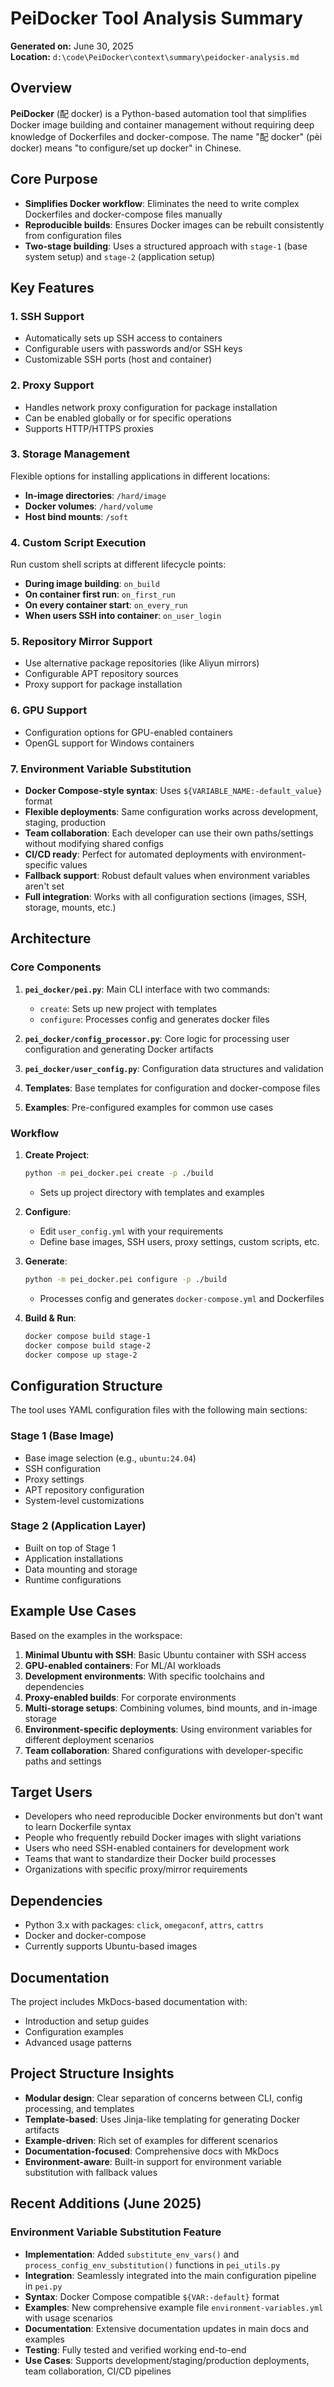 # PeiDocker Tool Analysis Summary

**Generated on:** June 30, 2025  
**Location:** `d:\code\PeiDocker\context\summary\peidocker-analysis.md`

## Overview

**PeiDocker** (配 docker) is a Python-based automation tool that simplifies Docker image building and container management without requiring deep knowledge of Dockerfiles and docker-compose. The name "配 docker" (pèi docker) means "to configure/set up docker" in Chinese.

## Core Purpose

- **Simplifies Docker workflow**: Eliminates the need to write complex Dockerfiles and docker-compose files manually
- **Reproducible builds**: Ensures Docker images can be rebuilt consistently from configuration files
- **Two-stage building**: Uses a structured approach with `stage-1` (base system setup) and `stage-2` (application setup)

## Key Features

### 1. SSH Support
- Automatically sets up SSH access to containers
- Configurable users with passwords and/or SSH keys
- Customizable SSH ports (host and container)

### 2. Proxy Support
- Handles network proxy configuration for package installation
- Can be enabled globally or for specific operations
- Supports HTTP/HTTPS proxies

### 3. Storage Management
Flexible options for installing applications in different locations:
- **In-image directories**: `/hard/image`
- **Docker volumes**: `/hard/volume`
- **Host bind mounts**: `/soft`

### 4. Custom Script Execution
Run custom shell scripts at different lifecycle points:
- **During image building**: `on_build`
- **On container first run**: `on_first_run`
- **On every container start**: `on_every_run`
- **When users SSH into container**: `on_user_login`

### 5. Repository Mirror Support
- Use alternative package repositories (like Aliyun mirrors)
- Configurable APT repository sources
- Proxy support for package installation

### 6. GPU Support
- Configuration options for GPU-enabled containers
- OpenGL support for Windows containers

### 7. Environment Variable Substitution
- **Docker Compose-style syntax**: Uses `${VARIABLE_NAME:-default_value}` format
- **Flexible deployments**: Same configuration works across development, staging, production
- **Team collaboration**: Each developer can use their own paths/settings without modifying shared configs
- **CI/CD ready**: Perfect for automated deployments with environment-specific values
- **Fallback support**: Robust default values when environment variables aren't set
- **Full integration**: Works with all configuration sections (images, SSH, storage, mounts, etc.)

## Architecture

### Core Components

1. **`pei_docker/pei.py`**: Main CLI interface with two commands:
   - `create`: Sets up new project with templates
   - `configure`: Processes config and generates docker files

2. **`pei_docker/config_processor.py`**: Core logic for processing user configuration and generating Docker artifacts

3. **`pei_docker/user_config.py`**: Configuration data structures and validation

4. **Templates**: Base templates for configuration and docker-compose files

5. **Examples**: Pre-configured examples for common use cases

### Workflow

1. **Create Project**: 
   ```bash
   python -m pei_docker.pei create -p ./build
   ```
   - Sets up project directory with templates and examples

2. **Configure**: 
   - Edit `user_config.yml` with your requirements
   - Define base images, SSH users, proxy settings, custom scripts, etc.

3. **Generate**: 
   ```bash
   python -m pei_docker.pei configure -p ./build
   ```
   - Processes config and generates `docker-compose.yml` and Dockerfiles

4. **Build & Run**: 
   ```bash
   docker compose build stage-1
   docker compose build stage-2
   docker compose up stage-2
   ```

## Configuration Structure

The tool uses YAML configuration files with the following main sections:

### Stage 1 (Base Image)
- Base image selection (e.g., `ubuntu:24.04`)
- SSH configuration
- Proxy settings
- APT repository configuration
- System-level customizations

### Stage 2 (Application Layer)
- Built on top of Stage 1
- Application installations
- Data mounting and storage
- Runtime configurations

## Example Use Cases

Based on the examples in the workspace:

1. **Minimal Ubuntu with SSH**: Basic Ubuntu container with SSH access
2. **GPU-enabled containers**: For ML/AI workloads
3. **Development environments**: With specific toolchains and dependencies
4. **Proxy-enabled builds**: For corporate environments
5. **Multi-storage setups**: Combining volumes, bind mounts, and in-image storage
6. **Environment-specific deployments**: Using environment variables for different deployment scenarios
7. **Team collaboration**: Shared configurations with developer-specific paths and settings

## Target Users

- Developers who need reproducible Docker environments but don't want to learn Dockerfile syntax
- People who frequently rebuild Docker images with slight variations
- Users who need SSH-enabled containers for development work
- Teams that want to standardize their Docker build processes
- Organizations with specific proxy/mirror requirements

## Dependencies

- Python 3.x with packages: `click`, `omegaconf`, `attrs`, `cattrs`
- Docker and docker-compose
- Currently supports Ubuntu-based images

## Documentation

The project includes MkDocs-based documentation with:
- Introduction and setup guides
- Configuration examples
- Advanced usage patterns

## Project Structure Insights

- **Modular design**: Clear separation of concerns between CLI, config processing, and templates
- **Template-based**: Uses Jinja-like templating for generating Docker artifacts
- **Example-driven**: Rich set of examples for different scenarios
- **Documentation-focused**: Comprehensive docs with MkDocs
- **Environment-aware**: Built-in support for environment variable substitution with fallback values

## Recent Additions (June 2025)

### Environment Variable Substitution Feature
- **Implementation**: Added `substitute_env_vars()` and `process_config_env_substitution()` functions in `pei_utils.py`
- **Integration**: Seamlessly integrated into the main configuration pipeline in `pei.py`
- **Syntax**: Docker Compose compatible `${VAR:-default}` format
- **Examples**: New comprehensive example file `environment-variables.yml` with usage scenarios
- **Documentation**: Extensive documentation updates in main docs and examples
- **Testing**: Fully tested and verified working end-to-end
- **Use Cases**: Supports development/staging/production deployments, team collaboration, CI/CD pipelines

